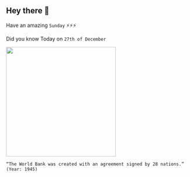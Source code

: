 ## Hey there 👋
Have an amazing `Sunday` ⚡⚡⚡

Did you know Today on `27th of December`
 
[<img src="https://upload.wikimedia.org/wikipedia/commons/thumb/d/dd/Tsunami_disaster_memorial_plaque_in_Batticaloa.jpg/2560px-Tsunami_disaster_memorial_plaque_in_Batticaloa.jpg" width="300" />](https://en.wikipedia.org/wiki/2004_Indian_Ocean_earthquake_and_tsunami) 
 ```
“The World Bank was created with an agreement signed by 28 nations.” (Year: 1945)
```
